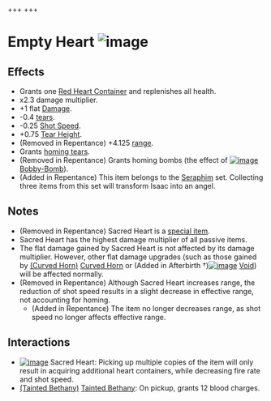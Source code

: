 +++
+++

 # Empty Heart ![image](/image/Empty_Heart.png) 


Effects
---------


* Grants one [Red Heart Container](/wiki/Red_Heart_Container "Red Heart Container") and replenishes all health.
* x2.3 damage multiplier.
* +1 flat [Damage](/wiki/Damage "Damage").
* -0.4 [tears](/wiki/Tears "Tears").
* -0.25 [Shot Speed](/wiki/Shot_Speed "Shot Speed").
* +0.75 [Tear Height](/wiki/Tear_Height "Tear Height").
* (Removed in Repentance) +4.125 [range](/wiki/Range "Range").
* Grants [homing tears](/wiki/Homing_tears "Homing tears").
* (Removed in Repentance) Grants homing bombs (the effect of [![image](/image/Bobby-Bomb.png)](/wiki/Bobby-Bomb "Bobby-Bomb") [Bobby-Bomb](/wiki/Bobby-Bomb "Bobby-Bomb")).
* (Added in Repentance) This item belongs to the [Seraphim](/wiki/Seraphim_(Transformation) "Seraphim (Transformation)") set. Collecting three items from this set will transform Isaac into an angel.


Notes
-------


* (Removed in Repentance) Sacred Heart is a [special item](/wiki/Special_item "Special item").
* Sacred Heart has the highest damage multiplier of all passive items.
* The flat damage gained by Sacred Heart is not affected by its damage multiplier. However, other flat damage upgrades (such as those gained by [(Curved Horn)](/wiki/Curved_Horn "Curved Horn") [Curved Horn](/wiki/Curved_Horn "Curved Horn") or (Added in Afterbirth †)[![image](/image/Void.png)](/wiki/Void "Void") [Void](/wiki/Void "Void")) will be affected normally.
* (Removed in Repentance) Although Sacred Heart increases range, the reduction of shot speed results in a slight decrease in effective range, not accounting for homing.
	+ (Added in Repentance) The item no longer decreases range, as shot speed no longer affects effective range.


Interactions
--------------


* [![image](/image/Sacred_Heart.png)](/wiki/Sacred_Heart "Sacred Heart") Sacred Heart: Picking up multiple copies of the item will only result in acquiring additional heart containers, while decreasing fire rate and shot speed.
* [(Tainted Bethany)](/wiki/Tainted_Bethany "Tainted Bethany") [Tainted Bethany](/wiki/Tainted_Bethany "Tainted Bethany"): On pickup, grants 12 blood charges.


